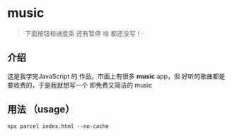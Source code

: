 # music

> 下面按钮和进度条 还有暂停 啥 都还没写！·

## 介绍
这是我学完JavaScript 的 作品，市面上有很多 **music** app，但 好听的歌曲都是要收费的，于是我就想写一个 即免费又简洁的 music 

## 用法 （usage）

```
npx parcel index.html --no-cache
```

